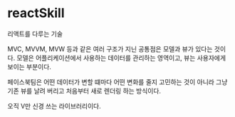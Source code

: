 # reactSkill
리액트를 다루는 기술

MVC, MVVM, MVW 등과 같은 여러 구조가 지닌 공통점은 
모델과 뷰가 있다는 것이다.
모델은 어플리케이션에서 사용하는 데이터를 관리하는 영역이고,
뷰는 사용자에게 보이는 부분이다.

페이스북팀은 어떤 데이터가 변할 떄마다 어떤 변화를 줄지 고민하는 것이 아니라
그냥 기존 뷰를 날려 버리고 처음부터 새로 렌더링 하는 방식이다.

오직 V만 신경 쓰는 라이브러리이다.
